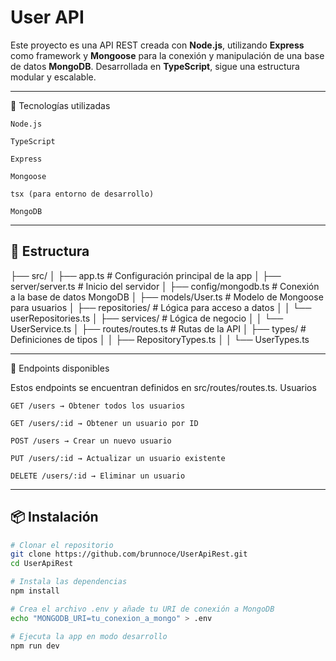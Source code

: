 # User API

Este proyecto es una API REST creada con **Node.js**, utilizando **Express** como framework y **Mongoose** para la conexión y manipulación de una base de datos **MongoDB**. Desarrollada en **TypeScript**, sigue una estructura modular y escalable.

---

🚀 Tecnologías utilizadas

    Node.js

    TypeScript

    Express

    Mongoose

    tsx (para entorno de desarrollo)

    MongoDB

---

## 📁 Estructura


 ├── src/
 │   ├── app.ts                # Configuración principal de la app
 │   ├── server/server.ts      # Inicio del servidor
 │   ├── config/mongodb.ts     # Conexión a la base de datos MongoDB
 │   ├── models/User.ts        # Modelo de Mongoose para usuarios
 │   ├── repositories/         # Lógica para acceso a datos
 │   │   └── userRepositories.ts
 │   ├── services/             # Lógica de negocio
 │   │   └── UserService.ts
 │   ├── routes/routes.ts      # Rutas de la API
 │   ├── types/                # Definiciones de tipos
 │   │   ├── RepositoryTypes.ts
 │   │   └── UserTypes.ts
  
---

📌 Endpoints disponibles

Estos endpoints se encuentran definidos en src/routes/routes.ts.
Usuarios

    GET /users → Obtener todos los usuarios

    GET /users/:id → Obtener un usuario por ID

    POST /users → Crear un nuevo usuario

    PUT /users/:id → Actualizar un usuario existente

    DELETE /users/:id → Eliminar un usuario

---

## 📦 Instalación

```bash
# Clonar el repositorio
git clone https://github.com/brunnoce/UserApiRest.git
cd UserApiRest

# Instala las dependencias
npm install

# Crea el archivo .env y añade tu URI de conexión a MongoDB
echo "MONGODB_URI=tu_conexion_a_mongo" > .env

# Ejecuta la app en modo desarrollo
npm run dev
```
